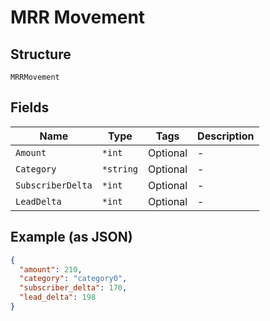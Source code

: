 
# MRR Movement

## Structure

`MRRMovement`

## Fields

| Name | Type | Tags | Description |
|  --- | --- | --- | --- |
| `Amount` | `*int` | Optional | - |
| `Category` | `*string` | Optional | - |
| `SubscriberDelta` | `*int` | Optional | - |
| `LeadDelta` | `*int` | Optional | - |

## Example (as JSON)

```json
{
  "amount": 210,
  "category": "category0",
  "subscriber_delta": 170,
  "lead_delta": 198
}
```

